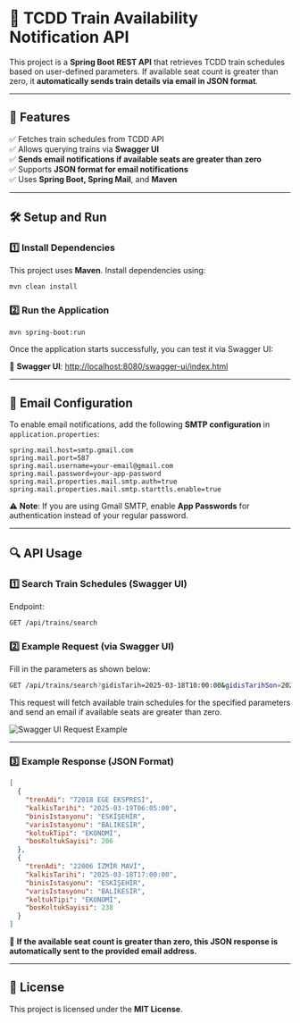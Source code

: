 # 🚆 TCDD Train Availability Notification API

This project is a **Spring Boot REST API** that retrieves TCDD train schedules based on user-defined parameters. If available seat count is greater than zero, it **automatically sends train details via email in JSON format**.

---

## 📌 Features
✅ Fetches train schedules from TCDD API  
✅ Allows querying trains via **Swagger UI**  
✅ **Sends email notifications if available seats are greater than zero**  
✅ Supports **JSON format for email notifications**  
✅ Uses **Spring Boot, Spring Mail**, and **Maven**  

---

## 🛠 Setup and Run

### **1️⃣ Install Dependencies**
This project uses **Maven**. Install dependencies using:

```sh
mvn clean install
```

### **2️⃣ Run the Application**
```sh
mvn spring-boot:run
```

Once the application starts successfully, you can test it via Swagger UI:

📌 **Swagger UI**: [http://localhost:8080/swagger-ui/index.html](http://localhost:8080/swagger-ui/index.html)

---

## 📧 Email Configuration
To enable email notifications, add the following **SMTP configuration** in `application.properties`:

```properties
spring.mail.host=smtp.gmail.com
spring.mail.port=587
spring.mail.username=your-email@gmail.com
spring.mail.password=your-app-password
spring.mail.properties.mail.smtp.auth=true
spring.mail.properties.mail.smtp.starttls.enable=true
```

⚠️ **Note**: If you are using Gmail SMTP, enable **App Passwords** for authentication instead of your regular password.

---

## 🔍 API Usage

### **1️⃣ Search Train Schedules (Swagger UI)**
Endpoint:
```sh
GET /api/trains/search
```

### **2️⃣ Example Request (via Swagger UI)**

Fill in the parameters as shown below:

```sh
GET /api/trains/search?gidisTarih=2025-03-18T10:00:00&gidisTarihSon=2025-03-20T10:00:00&binisIstasyonu=ESKİŞEHİR&inisIstasyonu=BALIKESİR&binisIstasyonId=93&inisIstasyonId=1159&koltukTipi=EKONOMİ&email=tcdddenemejava@gmail.com
```

This request will fetch available train schedules for the specified parameters and send an email if available seats are greater than zero.

![Swagger UI Request Example](./swagger_ui_example.png)

---

### **3️⃣ Example Response (JSON Format)**
```json
[
  {
    "trenAdi": "72018 EGE EKSPRESİ",
    "kalkisTarihi": "2025-03-19T06:05:00",
    "binisIstasyonu": "ESKİŞEHİR",
    "varisIstasyonu": "BALIKESİR",
    "koltukTipi": "EKONOMİ",
    "bosKoltukSayisi": 206
  },
  {
    "trenAdi": "22006 İZMİR MAVİ",
    "kalkisTarihi": "2025-03-18T17:00:00",
    "binisIstasyonu": "ESKİŞEHİR",
    "varisIstasyonu": "BALIKESİR",
    "koltukTipi": "EKONOMİ",
    "bosKoltukSayisi": 238
  }
]
```

📌 **If the available seat count is greater than zero, this JSON response is automatically sent to the provided email address.**

---

## 📜 License
This project is licensed under the **MIT License**.

